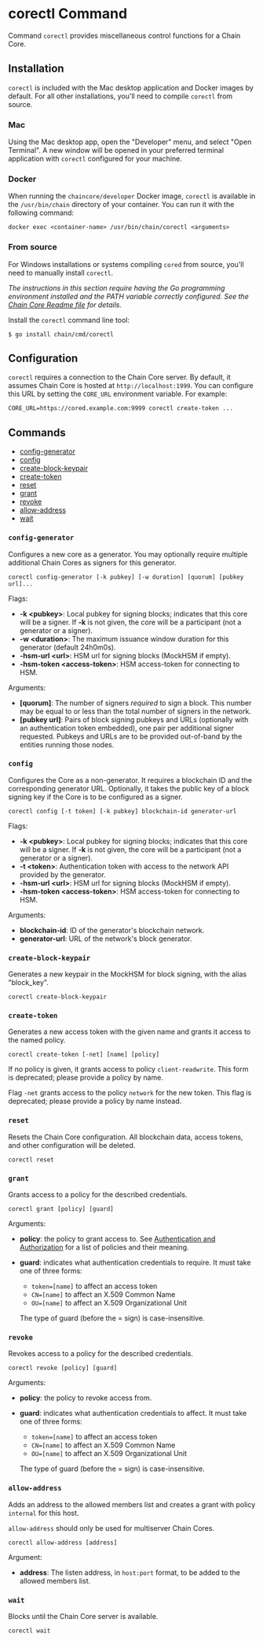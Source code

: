 <!---
corectl command usage information.
-->

# corectl Command

Command `corectl` provides miscellaneous control functions for a Chain Core.

## Installation

`corectl` is included with the Mac desktop application and Docker images by
default. For all other installations, you'll need to compile `corectl` from
source.

### Mac

Using the Mac desktop app, open the "Developer" menu, and select
"Open Terminal". A new window will be opened in your preferred terminal
application with `corectl` configured for your machine.

### Docker

When running the `chaincore/developer` Docker image, `corectl` is available in
the `/usr/bin/chain` directory of your container. You can run it with the
following command:

```
docker exec <container-name> /usr/bin/chain/corectl <arguments>
```

### From source

For Windows installations or systems compiling `cored` from source, you'll need
to manually install `corectl`.

_The instructions in this section require having the Go programming environment installed and the PATH variable correctly configured. See the [Chain Core Readme file](https://github.com/chain/chain/blob/main/Readme.md#building-from-source) for details._

Install the `corectl` command line tool:

```
$ go install chain/cmd/corectl
```

## Configuration

`corectl` requires a connection to the Chain Core server. By default, it assumes Chain Core is hosted at `http://localhost:1999`. You can configure this URL by setting the `CORE_URL` environment variable. For example:

```
CORE_URL=https://cored.example.com:9999 corectl create-token ...
```

## Commands

* [config-generator](#config-generator)
* [config](#config)
* [create-block-keypair](#create-block-keypair)
* [create-token](#create-token)
* [reset](#reset)
* [grant](#grant)
* [revoke](#revoke)
* [allow-address](#allow-address)
* [wait](#wait)

### `config-generator`

Configures a new core as a generator. You may optionally require multiple
additional Chain Cores as signers for this generator.

```
corectl config-generator [-k pubkey] [-w duration] [quorum] [pubkey url]...
```

Flags:

* **-k \<pubkey>**: Local pubkey for signing blocks; indicates that this core
will be a signer. If **-k** is not given, the core will be a participant (not a generator or a signer).
* **-w \<duration>**: The maximum issuance window duration for this generator (default 24h0m0s).
* **-hsm-url \<url>**: HSM url for signing blocks (MockHSM if empty).
* **-hsm-token \<access-token>**:  HSM access-token for connecting to HSM.

Arguments:

 * **[quorum]**: The number of signers _required_ to sign a block. This number
may be equal to or less than the total number of signers in the network.
 * **[pubkey url]**: Pairs of block signing pubkeys and URLs (optionally with
an authentication token embedded), one pair per additional signer requested.
Pubkeys and URLs are to be provided out-of-band by the entities running
those nodes.

### `config`

Configures the Core as a non-generator. It requires a
blockchain ID and the corresponding generator URL. Optionally, it takes
the public key of a block signing key if the Core is to be configured
as a signer.

```
corectl config [-t token] [-k pubkey] blockchain-id generator-url
```

Flags:

 * **-k \<pubkey>**: Local pubkey for signing blocks; indicates that this core
 will be a signer. If **-k** is not given, the core will be a participant (not a generator or a signer).
 * **-t \<token>**: Authentication token with access to the network API provided
by the generator.
 * **-hsm-url \<url>**: HSM url for signing blocks (MockHSM if empty).
 * **-hsm-token \<access-token>**:  HSM access-token for connecting to HSM.

Arguments:

* **blockchain-id**: ID of the generator's blockchain network.
* **generator-url**: URL of the network's block generator.

### `create-block-keypair`

Generates a new keypair in the MockHSM for block signing, with the
alias "block_key".

```
corectl create-block-keypair
```

### `create-token`

Generates a new access token with the given name
and grants it access to the named policy.

```
corectl create-token [-net] [name] [policy]
```

If no policy is given,
it grants access to policy `client-readwrite`.
This form is deprecated;
please provide a policy by name.

Flag `-net` grants access to the policy `network`
for the new token.
This flag is deprecated;
please provide a policy by name instead.

### `reset`

Resets the Chain Core configuration. All blockchain data, access tokens, and
other configuration will be deleted.

```
corectl reset
```

### `grant`

Grants access to a policy
for the described credentials.

```
corectl grant [policy] [guard]
```

Arguments:

 * **policy**: the policy to grant access to.
See [Authentication and Authorization](../learn-more/authentication-and-authorization)
for a list of policies and their meaning.
 * **guard**: indicates what authentication credentials to require.
It must take one of three forms:
   * `token=[name]` to affect an access token
   * `CN=[name]` to affect an X.509 Common Name
   * `OU=[name]` to affect an X.509 Organizational Unit

   The type of guard (before the = sign) is case-insensitive.

### `revoke`

Revokes access to a policy
for the described credentials.

```
corectl revoke [policy] [guard]
```

Arguments:

 * **policy**: the policy to revoke access from.
 * **guard**: indicates what authentication credentials to affect.
It must take one of three forms:
   * `token=[name]` to affect an access token
   * `CN=[name]` to affect an X.509 Common Name
   * `OU=[name]` to affect an X.509 Organizational Unit

   The type of guard (before the = sign) is case-insensitive.

### `allow-address`

Adds an address to the allowed members list and creates a grant with policy `internal` for this host.

`allow-address` should only be used for multiserver Chain Cores.

```
corectl allow-address [address]
```

Argument:

* **address**: The listen address, in `host:port` format, to be added to the allowed members list.

### `wait`

Blocks until the Chain Core server is available.

```
corectl wait
```
